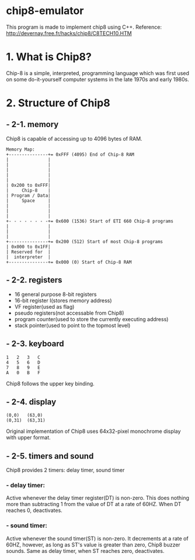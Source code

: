 # chip8-emulator

This program is made to implement chip8 using C++.
Reference: http://devernay.free.fr/hacks/chip8/C8TECH10.HTM

# 1. What is Chip8?


Chip-8 is a simple, interpreted, programming language which was first used on some do-it-yourself computer systems in the late 1970s and early 1980s.

# 2. Structure of Chip8

## - 2-1. memory
Chip8 is capable of accessing up to 4096 bytes of RAM.

```text
Memory Map:
+---------------+= 0xFFF (4095) End of Chip-8 RAM
|               |
|               |
|               |
|               |
|               |
| 0x200 to 0xFFF|
|     Chip-8    |
| Program / Data|
|     Space     |
|               |
|               |
|               |
+- - - - - - - -+= 0x600 (1536) Start of ETI 660 Chip-8 programs
|               |
|               |
|               |
+---------------+= 0x200 (512) Start of most Chip-8 programs
| 0x000 to 0x1FF|
| Reserved for  |
|  interpreter  |
+---------------+= 0x000 (0) Start of Chip-8 RAM
```

## - 2-2. registers

- 16 general purpose 8-bit registers
- 16-bit register I(stores memory address)
- VF register(used as flag)
- pseudo registers(not accessable from Chip8)
- program counter(used to store the currently executing address)
- stack pointer(used to point to the topmost level)


## - 2-3. keyboard

```text
1	2	3	C
4	5	6	D
7	8	9	E
A	0	B	F
```
Chip8 follows the upper key binding.

## - 2-4. display

```text
(0,0)	(63,0)
(0,31)	(63,31)
```
Original implementation of Chip8 uses 64x32-pixel monochrome display with upper format.

## - 2-5. timers and sound

Chip8 provides 2 timers: delay timer, sound timer

### - delay timer: 
Active whenever the delay timer register(DT) is non-zero. This does nothing more than subtracting 1 from the value of DT at a rate of 60HZ. When DT reaches 0, deactivates.
### - sound timer: 
Active whenever the sound timer(ST) is non-zero. It decrements at a rate of 60HZ, 
however, as long as ST's value is greater than zero, Chip8 buzzer sounds. Same as delay timer, when ST reaches zero, deactivates.